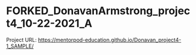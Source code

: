 # FORKED_DonavanArmstrong_project4_10-22-2021_A
Project URL: https://mentorpod-education.github.io/Donavan_project4-1_SAMPLE/
